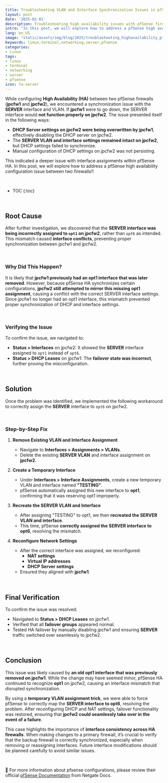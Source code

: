 ```yaml
---
title: Troubleshooting VLAN and Interface Synchronization Issues in pfSense HA
layout: post
date: '2025-02-01'
description: Troubleshooting high availability issues with pfSense firewalls.
intro: "In this post, we will explore how to address a pfSense high availability configuration issue between two firewalls." 
lang: en_US
image: "static/assets/img/blog/2025/troubleshooting_highavailability_pfsense_issues/troubleshooting_highavailability_pfsense_issues.jpg"
keywords: linux,terminal,networking,server,pfsense
categories:
- Linux
tags:
- linux
- terminal
- networking
- server
- pfsense
icon: fa-server
---
```


While configuring **High Availability (HA)** between two pfSense firewalls (**jpcfw1** and **jpcfw2**), we encountered a synchronization issue with the **SERVER** interface and VLAN. If **jpcfw1** were to go down, the SERVER interface would **not function properly on jpcfw2**. The issue presented itself in the following ways:

- **DHCP Server settings on jpcfw2 were being overwritten by jpcfw1**, effectively disabling the DHCP server on jpcfw2.
- The **SERVER VLAN and interface settings remained intact on jpcfw2**, but DHCP settings failed to synchronize.
- Manual configuration of DHCP settings on jpcfw2 was not persisting.

This indicated a deeper issue with interface assignments within pfSense HA. In this post, we will explore how to address a pfSense high availability configuration issue between two firewalls!!

<br>

* TOC 
{:toc}

<br>

## Root Cause

After further investigation, we discovered that the **SERVER interface was being incorrectly assigned to `opt1` on jpcfw2**, rather than `opt6` as intended. This mismatch caused **interface conflicts**, preventing proper synchronization between jpcfw1 and jpcfw2.

<br>

### Why Did This Happen?

It is likely that **jpcfw1 previously had an opt1 interface that was later removed**. However, because pfSense HA synchronizes certain configurations, **jpcfw2 still attempted to mirror this missing opt1 assignment**, causing a conflict with the correct SERVER interface settings. Since jpcfw1 no longer had an opt1 interface, this mismatch prevented proper synchronization of DHCP and interface settings.

<br>

### Verifying the Issue

To confirm the issue, we navigated to:

- **Status > Interfaces** on jpcfw2: It showed the **SERVER** interface assigned to `opt1` instead of `opt6`.
- **Status > DHCP Leases** on jpcfw1: The **failover state was incorrect**, further proving the misconfiguration.

<br>

## Solution

Once the problem was identified, we implemented the following workaround to correctly assign the **SERVER** interface to `opt6` on jpcfw2.

<br>

### **Step-by-Step Fix**

1. **Remove Existing VLAN and Interface Assignment**
   - Navigate to **Interfaces > Assignments > VLANs**.
   - Delete the existing **SERVER VLAN** and interface assignment on **jpcfw2**.

2. **Create a Temporary Interface**
   - Under **Interfaces > Interface Assignments**, create a new temporary VLAN and interface named **"TESTING"**.
   - pfSense automatically assigned this new interface to **opt1**, confirming that it was reserving opt1 improperly.

3. **Recreate the SERVER VLAN and Interface**
   - After assigning "TESTING" to opt1, we then **recreated the SERVER VLAN and interface**.
   - This time, pfSense **correctly assigned the SERVER interface to opt6**, resolving the mismatch.

4. **Reconfigure Network Settings**
   - After the correct interface was assigned, we reconfigured:
     - **NAT settings**
     - **Virtual IP addresses**
     - **DHCP Server settings**
   - Ensured they aligned with **jpcfw1**.

<br>

## Final Verification

To confirm the issue was resolved:

- Navigated to **Status > DHCP Leases** on jpcfw1.
- Verified that all **failover groups** appeared normal.
- Tested HA failover by manually disabling jpcfw1 and ensuring **SERVER** traffic switched over seamlessly to jpcfw2.

<br>

## Conclusion

This issue was likely caused by **an old opt1 interface that was previously removed on jpcfw1**. While the change may have seemed minor, pfSense HA continued to recognize **opt1** on jpcfw2, causing an interface mismatch that disrupted synchronization. 

By using a **temporary VLAN assignment trick**, we were able to force pfSense to correctly map the **SERVER interface to opt6**, resolving the problem. After reconfiguring DHCP and NAT settings, failover functionality was restored, ensuring that **jpcfw2 could seamlessly take over in the event of a failure**.

This case highlights the importance of **interface consistency across HA firewalls**. When making changes to a primary firewall, it’s crucial to verify that the backup firewall is correctly synchronized, especially when removing or reassigning interfaces. Future interface modifications should be planned carefully to avoid similar issues.

<br>

📝 For more information about pfsense configurations, please review their official [pfSense Documentation](https://docs.netgate.com/pfsense/en/latest/) from Netgate Docs.
